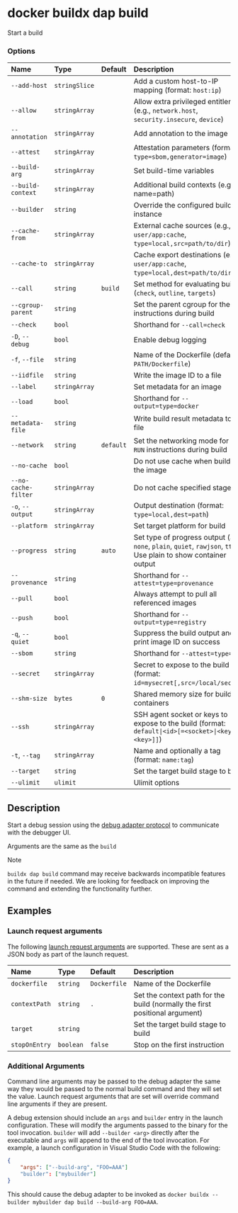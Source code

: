 # docker buildx dap build

<!---MARKER_GEN_START-->
Start a build

### Options

| Name                | Type          | Default   | Description                                                                                                           |
|:--------------------|:--------------|:----------|:----------------------------------------------------------------------------------------------------------------------|
| `--add-host`        | `stringSlice` |           | Add a custom host-to-IP mapping (format: `host:ip`)                                                                   |
| `--allow`           | `stringArray` |           | Allow extra privileged entitlement (e.g., `network.host`, `security.insecure`, `device`)                              |
| `--annotation`      | `stringArray` |           | Add annotation to the image                                                                                           |
| `--attest`          | `stringArray` |           | Attestation parameters (format: `type=sbom,generator=image`)                                                          |
| `--build-arg`       | `stringArray` |           | Set build-time variables                                                                                              |
| `--build-context`   | `stringArray` |           | Additional build contexts (e.g., name=path)                                                                           |
| `--builder`         | `string`      |           | Override the configured builder instance                                                                              |
| `--cache-from`      | `stringArray` |           | External cache sources (e.g., `user/app:cache`, `type=local,src=path/to/dir`)                                         |
| `--cache-to`        | `stringArray` |           | Cache export destinations (e.g., `user/app:cache`, `type=local,dest=path/to/dir`)                                     |
| `--call`            | `string`      | `build`   | Set method for evaluating build (`check`, `outline`, `targets`)                                                       |
| `--cgroup-parent`   | `string`      |           | Set the parent cgroup for the `RUN` instructions during build                                                         |
| `--check`           | `bool`        |           | Shorthand for `--call=check`                                                                                          |
| `-D`, `--debug`     | `bool`        |           | Enable debug logging                                                                                                  |
| `-f`, `--file`      | `string`      |           | Name of the Dockerfile (default: `PATH/Dockerfile`)                                                                   |
| `--iidfile`         | `string`      |           | Write the image ID to a file                                                                                          |
| `--label`           | `stringArray` |           | Set metadata for an image                                                                                             |
| `--load`            | `bool`        |           | Shorthand for `--output=type=docker`                                                                                  |
| `--metadata-file`   | `string`      |           | Write build result metadata to a file                                                                                 |
| `--network`         | `string`      | `default` | Set the networking mode for the `RUN` instructions during build                                                       |
| `--no-cache`        | `bool`        |           | Do not use cache when building the image                                                                              |
| `--no-cache-filter` | `stringArray` |           | Do not cache specified stages                                                                                         |
| `-o`, `--output`    | `stringArray` |           | Output destination (format: `type=local,dest=path`)                                                                   |
| `--platform`        | `stringArray` |           | Set target platform for build                                                                                         |
| `--progress`        | `string`      | `auto`    | Set type of progress output (`auto`, `none`,  `plain`, `quiet`, `rawjson`, `tty`). Use plain to show container output |
| `--provenance`      | `string`      |           | Shorthand for `--attest=type=provenance`                                                                              |
| `--pull`            | `bool`        |           | Always attempt to pull all referenced images                                                                          |
| `--push`            | `bool`        |           | Shorthand for `--output=type=registry`                                                                                |
| `-q`, `--quiet`     | `bool`        |           | Suppress the build output and print image ID on success                                                               |
| `--sbom`            | `string`      |           | Shorthand for `--attest=type=sbom`                                                                                    |
| `--secret`          | `stringArray` |           | Secret to expose to the build (format: `id=mysecret[,src=/local/secret]`)                                             |
| `--shm-size`        | `bytes`       | `0`       | Shared memory size for build containers                                                                               |
| `--ssh`             | `stringArray` |           | SSH agent socket or keys to expose to the build (format: `default\|<id>[=<socket>\|<key>[,<key>]]`)                   |
| `-t`, `--tag`       | `stringArray` |           | Name and optionally a tag (format: `name:tag`)                                                                        |
| `--target`          | `string`      |           | Set the target build stage to build                                                                                   |
| `--ulimit`          | `ulimit`      |           | Ulimit options                                                                                                        |


<!---MARKER_GEN_END-->

## Description

Start a debug session using the [debug adapter protocol](https://microsoft.github.io/debug-adapter-protocol/overview) to communicate with the debugger UI.

Arguments are the same as the `build`

> [!NOTE]
> `buildx dap build` command may receive backwards incompatible features in the future
> if needed. We are looking for feedback on improving the command and extending
> the functionality further.

## Examples

### <a name="launch-config"></a> Launch request arguments

The following [launch request arguments](https://microsoft.github.io/debug-adapter-protocol/specification#Requests_Launch) are supported. These are sent as a JSON body as part of the launch request.

| Name                | Type          | Default      | Description                                                                  |
|:--------------------|:--------------|:-------------|:-----------------------------------------------------------------------------|
| `dockerfile`        | `string`      | `Dockerfile` | Name of the Dockerfile                                                       |
| `contextPath`       | `string`      | `.`          | Set the context path for the build (normally the first positional argument)  |
| `target`            | `string`      |              | Set the target build stage to build                                          |
| `stopOnEntry`       | `boolean`     | `false`      | Stop on the first instruction                                                |

### <a name="additional-args"></a> Additional Arguments

Command line arguments may be passed to the debug adapter the same way they would be passed to the normal build command and they will set the value.
Launch request arguments that are set will override command line arguments if they are present.

A debug extension should include an `args` and `builder` entry in the launch configuration. These will modify the arguments passed to the binary for the tool invocation.
`builder` will add `--builder <arg>` directly after the executable and `args` will append to the end of the tool invocation.
For example, a launch configuration in Visual Studio Code with the following:

```json
{
    "args": ["--build-arg", "FOO=AAA"]
    "builder": ["mybuilder"]
}
```

This should cause the debug adapter to be invoked as `docker buildx --builder mybuilder dap build --build-arg FOO=AAA`.
